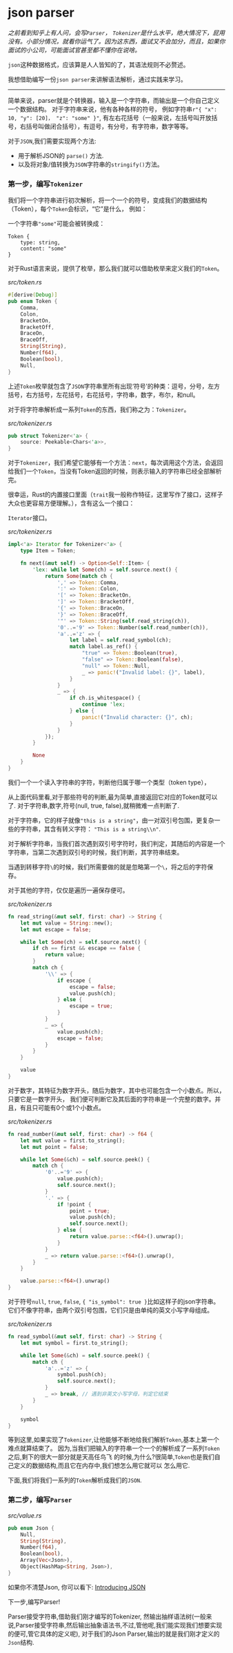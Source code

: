 # json parser

*之前看到知乎上有人问，会写`Parser`， `Tokenizer`是什么水平，绝大情况下，屁用没有。小部分情况，就看你运气了。因为这东西，面试又不会加分，而且，如果你面试的小公司，可能面试官甚至都不懂你在说啥。*

`json`这种数据格式，应该算是人人皆知的了，其语法规则不必赘述。

我想借助编写一份`json parser`来讲解语法解析，通过实践来学习。

--------------------------------------------------------------

简单来说，parser就是个转换器，输入是一个字符串，而输出是一个你自己定义一个数据结构。
对于字符串来说，他有各种各样的符号， 例如字符串`r"{ "x": 10, "y": [20]， "z": "some" }"`,
有左右花括号（一般来说，左括号叫开放括号，右括号叫做闭合括号），有逗号，有分号，有字符串，数字等等。

对于`JSON`,我们需要实现两个方法:

- 用于解析JSON的 `parse()` 方法.
- 以及将对象/值转换为`JSON`字符串的`stringify()`方法。

### 第一步，编写`Tokenizer`

我们将一个字符串进行初次解析，将一个一个的符号，变成我们的数据结构（Token），每个`Token`会标识，“它”是什么， 例如：

一个字符串`"some"`可能会被转换成：
```
Token {
    type: string,
    content: "some"
}
```

对于Rust语言来说，提供了枚举，那么我们就可以借助枚举来定义我们的`Token`。

*src/token.rs*
```rust
#[derive(Debug)]
pub enum Token {
    Comma,
    Colon,
    BracketOn,
    BracketOff,
    BraceOn,
    BraceOff,
    String(String),
    Number(f64),
    Boolean(bool),
    Null,
}
```

上述`Token`枚举就包含了`JSON`字符串里所有出现‘符号’的种类：逗号，分号，左方括号，右方括号，左花括号，右花括号，字符串，数字，布尔，和null。

对于将字符串解析成一系列`Token`的东西，我们称之为：`Tokenizer`。

*src/tokenizer.rs*
```rust
pub struct Tokenizer<'a> {
    source: Peekable<Chars<'a>>,
}
```

对于`Tokenizer`，我们希望它能够有一个方法：`next`，每次调用这个方法，会返回
给我们一个`Token`，当没有Token返回的时候，则表示输入的字符串已经全部解析完。

很幸运，Rust的内置接口里面（`trait`我一般称作特征，这里写作了接口，这样子大众也更容易方便理解。），含有这么一个接口：

`Iterator`接口。

*src/tokenizer.rs*
```rust
impl<'a> Iterator for Tokenizer<'a> {
    type Item = Token;

    fn next(&mut self) -> Option<Self::Item> {
        'lex: while let Some(ch) = self.source.next() {
            return Some(match ch {
                ',' => Token::Comma,
                ':' => Token::Colon,
                '[' => Token::BracketOn,
                ']' => Token::BracketOff,
                '{' => Token::BraceOn,
                '}' => Token::BraceOff,
                '"' => Token::String(self.read_string(ch)),
                '0'..='9' => Token::Number(self.read_number(ch)),
                'a'..='z' => {
                    let label = self.read_symbol(ch);
                    match label.as_ref() {
                        "true" => Token::Boolean(true),
                        "false" => Token::Boolean(false),
                        "null" => Token::Null,
                        _ => panic!("Invalid label: {}", label),
                    }
                }
                _ => {
                    if ch.is_whitespace() {
                        continue 'lex;
                    } else {
                        panic!("Invalid character: {}", ch);
                    }
                }
            });
        }

        None
    }
}
```

我们一个一个读入字符串的字符，判断他归属于哪一个类型（token type），

从上面代码里看,对于那些符号的判断,最为简单,直接返回它对应的Token就可以了.
对于字符串,数字,符号(null, true, false),就稍微难一点判断了.

对于字符串，它的样子就像`"this is a string"`，由一对双引号包围，更复杂一些的字符串，其含有转义字符：
`"This is a string\\n"`.

对于解析字符串，当我们首次遇到双引号字符时，我们判定，其随后的内容是一个字符串，当第二次遇到双引号的时候，我们判断，其字符串结束。

当遇到转移字符`\`的时候，我们所需要做的就是忽略第一个`\`，将之后的字符保存。

对于其他的字符，仅仅是遍历一遍保存便可。

*src/tokenizer.rs*

```rust
fn read_string(&mut self, first: char) -> String {
    let mut value = String::new();
    let mut escape = false;

    while let Some(ch) = self.source.next() {
        if ch == first && escape == false {
            return value;
        }
        match ch {
            '\\' => {
                if escape {
                    escape = false;
                    value.push(ch);
                } else {
                    escape = true;
                }
            }
            _ => {
                value.push(ch);
                escape = false;
            }
        }
    }

    value
}
```

对于数字，其特征为数字开头，随后为数字，其中也可能包含一个小数点。所以，只要它是一数字开头，
我们便可判断它及其后面的字符串是一个完整的数字。并且，有且只可能有0个或1个小数点。

*src/tokenizer.rs*

```rust
fn read_number(&mut self, first: char) -> f64 {
    let mut value = first.to_string();
    let mut point = false;

    while let Some(&ch) = self.source.peek() {
        match ch {
            '0'..='9' => {
                value.push(ch);
                self.source.next();
            }
            '.' => {
                if !point {
                    point = true;
                    value.push(ch);
                    self.source.next();
                } else {
                    return value.parse::<f64>().unwrap();
                }
            }
            _ => return value.parse::<f64>().unwrap(),
        }
    }

    value.parse::<f64>().unwrap()
}
```

对于符号`null`, `true`, `false`, `{ "is_symbol": true }`比如这样子的json字符串。
它们不像字符串，由两个双引号包围，它们只是由单纯的英文小写字母组成。

*src/tokenizer.rs*

```rust
fn read_symbol(&mut self, first: char) -> String {
    let mut symbol = first.to_string();

    while let Some(&ch) = self.source.peek() {
        match ch {
            'a'..='z' => {
                symbol.push(ch);
                self.source.next();
            }
            _ => break, // 遇到非英文小写字母，判定它结束
        }
    }

    symbol
}
```

等到这里,如果实现了`Tokenizer`,让他能够不断地给我们解析`Token`,基本上第一个难点就算结束了。
因为,当我们把输入的字符串一个一个的解析成了一系列`Token`之后,剩下的很大一部分就是天高任鸟飞
的时候,为什么?很简单,`Token`也是我们自己定义的数据结构,而且它在内存中,我们想怎么用它就可以
怎么用它.

下面,我们将我们一系列的`Token`解析成我们的`JSON`.

### 第二步，编写`Parser`

*src/value.rs*

```rust
pub enum Json {
    Null,
    String(String),
    Number(f64),
    Boolean(bool),
    Array(Vec<Json>),
    Object(HashMap<String, Json>),
}
```

如果你不清楚Json, 你可以看下: [Introducing JSON](https://www.json.org/json-zh.html)

下一步,编写Parser!

Parser接受字符串,借助我们刚才编写的Tokenizer, 然输出抽样语法树(一般来说,Parser接受字符串,然后输出抽象语法书,不过,管他呢,我们能实现我们想要实现的便可,管它具体的定义呢),
对于我们的Json Parser,输出的就是我们刚才定义的`Json`结构.
